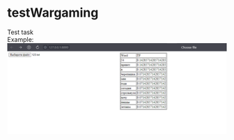 # testWargaming
Test task<br>
Example:<br>
![](https://github.com/Dexter239/testWargaming/blob/master/img/screen.PNG)
